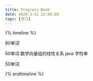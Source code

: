 ```yaml
---
title: Progress Book
date: 4028-3-31 22:00:00
tags: [学习]
---
```


{% timeline %}

<!-- node 2023 年 4 月 24 日 -->
80单词
<!-- node 2023 年 4 月 25 日 -->
50单词
数学向量组的线性关系
java 字符串
<!-- node 2023 年 4 月 26 日 -->
50单词
<!-- node 2023 年 4 月 27 日 -->

{% endtimeline %}
